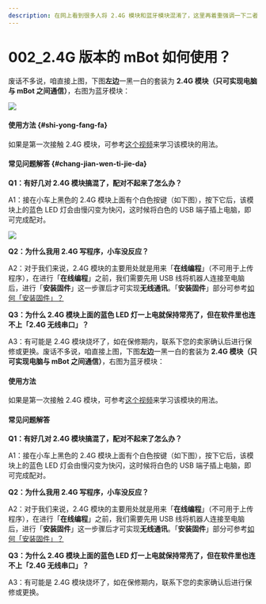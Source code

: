 ```yaml
---
description: 在网上看到很多人将 2.4G 模块和蓝牙模块混淆了，这里再着重强调一下二者的区别。
---
```


# 002\_2.4G 版本的 mBot 如何使用？

废话不多说，咱直接上图，下图**左边**一黑一白的套装为 **2.4G 模块（只可实现电脑与 mBot 之间通信）**，右图为蓝牙模块：

![](https://blobscdn.gitbook.com/v0/b/gitbook-28427.appspot.com/o/assets%2F-LHm2NO_uWcdNf68KaXB%2F-LI93NTsaBOxAmgDxgqN%2F-LI94e5vYM7dkDCX4JXJ%2F%E8%93%9D%E7%89%99%E6%A8%A1%E5%9D%97%E5%92%8C2.4G%E6%A8%A1%E5%9D%97.jpg?alt=media&token=c7efb093-f8cf-4d25-8eb1-2f740b4fabc8)

#### 使用方法 {#shi-yong-fang-fa}

如果是第一次接触 2.4G 模块，可参考[这个视频](http://v.youku.com/v_show/id_XOTQ1OTc3MDUy.html?beta&from=y1.7-2)来学习该模块的用法。

#### 常见问题解答 {#chang-jian-wen-ti-jie-da}

**Q1：有好几对 2.4G 模块搞混了，配对不起来了怎么办？**

A1：接在小车上黑色的 2.4G 模块上面有个白色按键（如下图），按下它后，该模块上的蓝色 LED 灯会由慢闪变为快闪，这时候将白色的 USB 端子插上电脑，即可完成配对。

![](https://blobscdn.gitbook.com/v0/b/gitbook-28427.appspot.com/o/assets%2F-LHm2NO_uWcdNf68KaXB%2F-LI93NTsaBOxAmgDxgqN%2F-LI95cVhL_hLJHLgn4OT%2Finitpintu_%E5%89%AF%E6%9C%AC.jpg?alt=media&token=ee7c315b-874f-42a3-9a45-26c03025e671)

**Q2：为什么我用 2.4G 写程序，小车没反应？**

A2：对于我们来说，2.4G 模块的主要用处就是用来「**在线编程**」（不可用于上传程序），在进行「**在线编程**」之前，我们需要先用 USB 线将机器人连接至电脑后，进行「**安装固件**」这一步骤后才可实现**无线通讯**。「**安装固件**」部分可参考[如何「安装固件」？](https://fujun-guo.gitbook.io/mbot/~/drafts/-LIATLNTrjo7uZ4r2PKf/primary/tips/ru-he-an-zhuang-gu-jian)​

**Q3：为什么 2.4G 模块上面的蓝色 LED 灯一上电就保持常亮了，但在软件里也连不上「2.4G 无线串口」？**

A3：有可能是 2.4G 模块烧坏了，如在保修期内，联系下您的卖家确认后进行保修或更换。废话不多说，咱直接上图，下图**左边**一黑一白的套装为 **2.4G 模块（只可实现电脑与 mBot 之间通信）**，右图为蓝牙模块：

#### 使用方法

如果是第一次接触 2.4G 模块，可参考[这个视频](http://v.youku.com/v_show/id_XOTQ1OTc3MDUy.html?beta&from=y1.7-2)来学习该模块的用法。

#### 常见问题解答

**Q1：有好几对 2.4G 模块搞混了，配对不起来了怎么办？**

A1：接在小车上黑色的 2.4G 模块上面有个白色按键（如下图），按下它后，该模块上的蓝色 LED 灯会由慢闪变为快闪，这时候将白色的 USB 端子插上电脑，即可完成配对。

**Q2：为什么我用 2.4G 写程序，小车没反应？**

A2：对于我们来说，2.4G 模块的主要用处就是用来「**在线编程**」（不可用于上传程序），在进行「**在线编程**」之前，我们需要先用 USB 线将机器人连接至电脑后，进行「**安装固件**」这一步骤后才可实现**无线通讯**。「**安装固件**」部分可参考[如何「安装固件」？]()

**Q3：为什么 2.4G 模块上面的蓝色 LED 灯一上电就保持常亮了，但在软件里也连不上「2.4G 无线串口」？**

A3：有可能是 2.4G 模块烧坏了，如在保修期内，联系下您的卖家确认后进行保修或更换。

